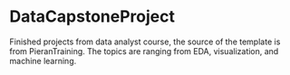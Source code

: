 # DataCapstoneProject
Finished projects from data analyst course, the source of the template is from PieranTraining.
The topics are ranging from EDA, visualization, and machine learning.
